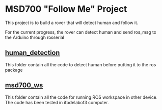 # MSD700 "Follow Me" Project

This project is to build a rover that will detect human and follow it.

For the current progress, the rover can detect human and send ros_msg to the Arduino through rosserial

## [human_detection](/MSD700_Follow_Me/human_detection/)
This folder contain all the code to detect human before putting it to the ros package

## [msd700_ws](/MSD700_Follow_Me/msd700_ws/)
This folder contain all the code for running ROS workspace in other device. The code has been tested in itbdelabof3 computer.
